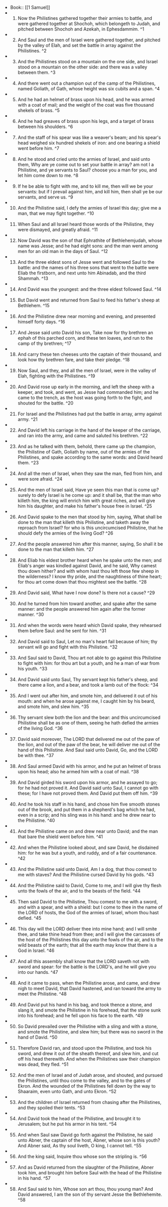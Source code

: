 - Book:: [[1 Samuel]]
- 1. Now the Philistines gathered together their armies to battle, and were gathered together at Shochoh, which belongeth to Judah, and pitched between Shochoh and Azekah, in Ephesdammim. ^1
- 2. And Saul and the men of Israel were gathered together, and pitched by the valley of Elah, and set the battle in array against the Philistines. ^2
- 3. And the Philistines stood on a mountain on the one side, and Israel stood on a mountain on the other side: and there was a valley between them. ^3
- 4. And there went out a champion out of the camp of the Philistines, named Goliath, of Gath, whose height was six cubits and a span. ^4
- 5. And he had an helmet of brass upon his head, and he was armed with a coat of mail; and the weight of the coat was five thousand shekels of brass. ^5
- 6. And he had greaves of brass upon his legs, and a target of brass between his shoulders. ^6
- 7. And the staff of his spear was like a weaver's beam; and his spear's head weighed six hundred shekels of iron: and one bearing a shield went before him. ^7
- 8. And he stood and cried unto the armies of Israel, and said unto them, Why are ye come out to set your battle in array? am not I a Philistine, and ye servants to Saul? choose you a man for you, and let him come down to me. ^8
- 9. If he be able to fight with me, and to kill me, then will we be your servants: but if I prevail against him, and kill him, then shall ye be our servants, and serve us. ^9
- 10. And the Philistine said, I defy the armies of Israel this day; give me a man, that we may fight together. ^10
- 11. When Saul and all Israel heard those words of the Philistine, they were dismayed, and greatly afraid. ^11
- 12. Now David was the son of that Ephrathite of Bethlehemjudah, whose name was Jesse; and he had eight sons: and the man went among men for an old man in the days of Saul. ^12
- 13. And the three eldest sons of Jesse went and followed Saul to the battle: and the names of his three sons that went to the battle were Eliab the firstborn, and next unto him Abinadab, and the third Shammah. ^13
- 14. And David was the youngest: and the three eldest followed Saul. ^14
- 15. But David went and returned from Saul to feed his father's sheep at Bethlehem. ^15
- 16. And the Philistine drew near morning and evening, and presented himself forty days. ^16
- 17. And Jesse said unto David his son, Take now for thy brethren an ephah of this parched corn, and these ten loaves, and run to the camp of thy brethren; ^17
- 18. And carry these ten cheeses unto the captain of their thousand, and look how thy brethren fare, and take their pledge. ^18
- 19. Now Saul, and they, and all the men of Israel, were in the valley of Elah, fighting with the Philistines. ^19
- 20. And David rose up early in the morning, and left the sheep with a keeper, and took, and went, as Jesse had commanded him; and he came to the trench, as the host was going forth to the fight, and shouted for the battle. ^20
- 21. For Israel and the Philistines had put the battle in array, army against army. ^21
- 22. And David left his carriage in the hand of the keeper of the carriage, and ran into the army, and came and saluted his brethren. ^22
- 23. And as he talked with them, behold, there came up the champion, the Philistine of Gath, Goliath by name, out of the armies of the Philistines, and spake according to the same words: and David heard them. ^23
- 24. And all the men of Israel, when they saw the man, fled from him, and were sore afraid. ^24
- 25. And the men of Israel said, Have ye seen this man that is come up? surely to defy Israel is he come up: and it shall be, that the man who killeth him, the king will enrich him with great riches, and will give him his daughter, and make his father's house free in Israel. ^25
- 26. And David spake to the men that stood by him, saying, What shall be done to the man that killeth this Philistine, and taketh away the reproach from Israel? for who is this uncircumcised Philistine, that he should defy the armies of the living God? ^26
- 27. And the people answered him after this manner, saying, So shall it be done to the man that killeth him. ^27
- 28. And Eliab his eldest brother heard when he spake unto the men; and Eliab's anger was kindled against David, and he said, Why camest thou down hither? and with whom hast thou left those few sheep in the wilderness? I know thy pride, and the naughtiness of thine heart; for thou art come down that thou mightest see the battle. ^28
- 29. And David said, What have I now done? Is there not a cause? ^29
- 30. And he turned from him toward another, and spake after the same manner: and the people answered him again after the former manner. ^30
- 31. And when the words were heard which David spake, they rehearsed them before Saul: and he sent for him. ^31
- 32. And David said to Saul, Let no man's heart fail because of him; thy servant will go and fight with this Philistine. ^32
- 33. And Saul said to David, Thou art not able to go against this Philistine to fight with him: for thou art but a youth, and he a man of war from his youth. ^33
- 34. And David said unto Saul, Thy servant kept his father's sheep, and there came a lion, and a bear, and took a lamb out of the flock: ^34
- 35. And I went out after him, and smote him, and delivered it out of his mouth: and when he arose against me, I caught him by his beard, and smote him, and slew him. ^35
- 36. Thy servant slew both the lion and the bear: and this uncircumcised Philistine shall be as one of them, seeing he hath defied the armies of the living God. ^36
- 37. David said moreover, The LORD that delivered me out of the paw of the lion, and out of the paw of the bear, he will deliver me out of the hand of this Philistine. And Saul said unto David, Go, and the LORD be with thee. ^37
- 38. And Saul armed David with his armor, and he put an helmet of brass upon his head; also he armed him with a coat of mail. ^38
- 39. And David girded his sword upon his armor, and he assayed to go; for he had not proved it. And David said unto Saul, I cannot go with these; for I have not proved them. And David put them off him. ^39
- 40. And he took his staff in his hand, and chose him five smooth stones out of the brook, and put them in a shepherd's bag which he had, even in a scrip; and his sling was in his hand: and he drew near to the Philistine. ^40
- 41. And the Philistine came on and drew near unto David; and the man that bare the shield went before him. ^41
- 42. And when the Philistine looked about, and saw David, he disdained him: for he was but a youth, and ruddy, and of a fair countenance. ^42
- 43. And the Philistine said unto David, Am I a dog, that thou comest to me with staves? And the Philistine cursed David by his gods. ^43
- 44. And the Philistine said to David, Come to me, and I will give thy flesh unto the fowls of the air, and to the beasts of the field. ^44
- 45. Then said David to the Philistine, Thou comest to me with a sword, and with a spear, and with a shield: but I come to thee in the name of the LORD of hosts, the God of the armies of Israel, whom thou hast defied. ^45
- 46. This day will the LORD deliver thee into mine hand; and I will smite thee, and take thine head from thee; and I will give the carcasses of the host of the Philistines this day unto the fowls of the air, and to the wild beasts of the earth; that all the earth may know that there is a God in Israel. ^46
- 47. And all this assembly shall know that the LORD saveth not with sword and spear: for the battle is the LORD's, and he will give you into our hands. ^47
- 48. And it came to pass, when the Philistine arose, and came, and drew nigh to meet David, that David hastened, and ran toward the army to meet the Philistine. ^48
- 49. And David put his hand in his bag, and took thence a stone, and slang it, and smote the Philistine in his forehead, that the stone sunk into his forehead; and he fell upon his face to the earth. ^49
- 50. So David prevailed over the Philistine with a sling and with a stone, and smote the Philistine, and slew him; but there was no sword in the hand of David. ^50
- 51. Therefore David ran, and stood upon the Philistine, and took his sword, and drew it out of the sheath thereof, and slew him, and cut off his head therewith. And when the Philistines saw their champion was dead, they fled. ^51
- 52. And the men of Israel and of Judah arose, and shouted, and pursued the Philistines, until thou come to the valley, and to the gates of Ekron. And the wounded of the Philistines fell down by the way to Shaaraim, even unto Gath, and unto Ekron. ^52
- 53. And the children of Israel returned from chasing after the Philistines, and they spoiled their tents. ^53
- 54. And David took the head of the Philistine, and brought it to Jerusalem; but he put his armor in his tent. ^54
- 55. And when Saul saw David go forth against the Philistine, he said unto Abner, the captain of the host, Abner, whose son is this youth? And Abner said, As thy soul liveth, O king, I cannot tell. ^55
- 56. And the king said, Inquire thou whose son the stripling is. ^56
- 57. And as David returned from the slaughter of the Philistine, Abner took him, and brought him before Saul with the head of the Philistine in his hand. ^57
- 58. And Saul said to him, Whose son art thou, thou young man? And David answered, I am the son of thy servant Jesse the Bethlehemite. ^58
